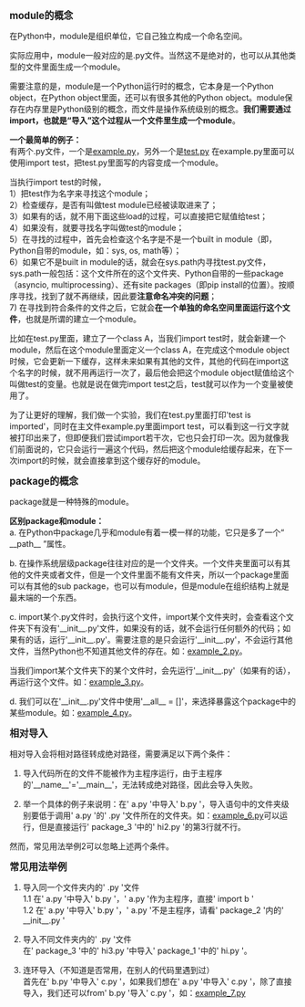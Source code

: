 <big>**module的概念**</big>

在Python中，module是组织单位，它自己独立构成一个命名空间。

实际应用中，module一般对应的是.py文件。当然这不是绝对的，也可以从其他类型的文件里面生成一个module。

需要注意的是，module是一个Python运行时的概念，它本身是一个Python object，在Python object里面，还可以有很多其他的Python object。module保存在内存里是Python级别的概念，而文件是操作系统级别的概念。**我们需要通过import，也就是“导入”这个过程从一个文件里生成一个module**。

**一个最简单的例子：**  
有两个.py文件，一个是[example.py](example.py)，另外一个是[test.py](test.py)
在example.py里面可以使用import test，把test.py里面写的内容变成一个module。

当执行import test的时候，  
1）把test作为名字来寻找这个module；  
2）检查缓存，是否有叫做test module已经被读取进来了；  
3）如果有的话，就不用下面这些load的过程，可以直接把它赋值给test；  
4）如果没有，就要寻找名字叫做test的module；  
5）在寻找的过程中，首先会检查这个名字是不是一个built in module（即，Python自带的module，如：sys, os, math等）；  
6）如果它不是built in module的话，就会在sys.path内寻找test.py文件，sys.path一般包括：这个文件所在的这个文件夹、Python自带的一些package（asyncio, multiprocessing）、还有site packages（即pip install的位置）。按顺序寻找，找到了就不再继续，因此要**注意命名冲突的问题**；  
7) 在寻找到符合条件的文件之后，它就会**在一个单独的命名空间里面运行这个文件**，也就是所谓的建立一个module。

比如在test.py里面，建立了一个class A，当我们import test时，就会新建一个module，然后在这个module里面定义一个class A，在完成这个module object时候，它会更新一下缓存，这样未来如果有其他的文件，其他的代码在import这个名字的时候，就不用再运行一次了，最后他会把这个module object赋值给这个叫做test的变量。也就是说在做完import test之后，test就可以作为一个变量被使用了。

为了让更好的理解，我们做一个实验，我们在test.py里面打印'test is imported'，同时在主文件example.py里面import test，可以看到这一行文字就被打印出来了，但即便我们尝试import若干次，它也只会打印一次。因为就像我们前面说的，它只会运行一遍这个代码，然后把这个module给缓存起来，在下一次import的时候，就会直接拿到这个缓存好的module。

<big>**package的概念**</big>

package就是一种特殊的module。

**区别package和module：**  
a. 在Python中package几乎和module有着一模一样的功能，它只是多了一个“ \_\_path\_\_ ”属性。

b. 在操作系统层级package往往对应的是一个文件夹。一个文件夹里面可以有其他的文件夹或者文件，但是一个文件里面不能有文件夹，所以一个package里面可以有其他的sub package，也可以有module，但是module在组织结构上就是最末端的一个东西。

c. import某个.py文件时，会执行这个文件，import某个文件夹时，会查看这个文件夹下有没有'\_\_init\_\_.py'文件，如果没有的话，就不会运行任何额外的代码；如果有的话，运行'\_\_init\_\_.py'。需要注意的是只会运行'\_\_init\_\_.py'，不会运行其他文件，当然Python也不知道其他文件的存在。如：[example_2.py](example_2.py)。

当我们import某个文件夹下的某个文件时，会先运行'\_\_init\_\_.py'（如果有的话），再运行这个文件。如：[example_3.py](example_3.py)。

d. 我们可以在'\_\_init\_\_.py'文件中使用'\_\_all\_\_ = []'，来选择暴露这个package中的某些module。如：[example_4.py](example_4.py)。

<big>**相对导入**</big>

相对导入会将相对路径转成绝对路径，需要满足以下两个条件：  
1. 导入代码所在的文件不能被作为主程序运行，由于主程序的'\_\_name\_\_'='\_\_main\_\_'，无法转成绝对路径，因此会导入失败。

2. 举一个具体的例子来说明：在' a.py '中导入' b.py '，导入语句中的文件夹级别要低于调用' a.py '的' .py '文件所在的文件夹。如：[example_6.py](example_6.py)可以运行，但是直接运行' package_3 '中的' hi2.py '的第3行就不行。

然而，常见用法举例2可以忽略上述两个条件。

<big>**常见用法举例**</big>

1. 导入同一个文件夹内的' .py '文件  
1.1 在' a.py '中导入' b.py '，' a.py '作为主程序，直接' import b '  
1.2 在' a.py '中导入' b.py '，' a.py '不是主程序，请看' package_2 '内的' \_\_init\_\_.py '

2. 导入不同文件夹内的' .py '文件  
在' package_3 '中的' hi3.py '中导入' package_1 '中的' hi.py '。

3. 连环导入（不知道是否常用，在别人的代码里遇到过）  
首先在' b.py '中导入' c.py '，如果我们想在' a.py '中导入' c.py '，除了直接导入，我们还可以from' b.py '导入' c.py '，如：[example_7.py](example_7.py)
